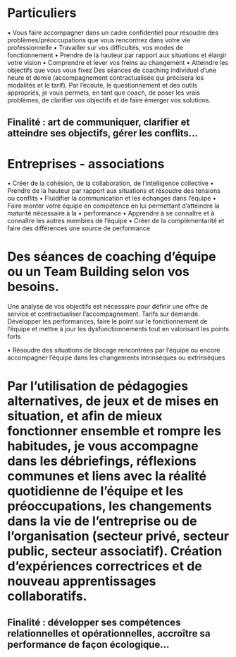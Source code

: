 # Particuliers

•	Vous faire accompagner dans un cadre confidentiel pour résoudre des problèmes/préoccupations que
vous rencontrez dans votre vie professionnelle
•	Travailler sur vos difficultés, vos modes de fonctionnement
•	Prendre de la hauteur par rapport aux situations et élargir votre vision
•	Comprendre et lever vos freins au changement
•	Atteindre les objectifs que vous vous fixez
Des séances de coaching individuel d’une heure et demie (accompagnement contractualisée qui précisera les modalités et le tarif).
Par l’écoute, le questionnement et des outils appropriés, je vous permets, en tant que coach, de poser les vrais problèmes, de clarifier vos objectifs et de faire émerger vos solutions.

## Finalité : art de communiquer, clarifier et atteindre ses objectifs, gérer les conflits…

# Entreprises - associations

•	Créer de la cohésion, de la collaboration, de l’intelligence collective
•	Prendre de la hauteur par rapport aux situations et résoudre des tensions ou conflits
•	Fluidifier la communication et les échanges dans l’équipe
•	Faire monter votre équipe en compétence en lui permettant d’atteindre la maturité nécessaire à la
•	performance
•	Apprendre à se connaître et à connaître les autres membres de l’équipe
•	Créer de la complémentarité et faire des différences une source de performance

# Des séances de coaching d’équipe ou un Team Building selon vos besoins.
Une analyse de vos objectifs est nécessaire pour définir une offre de service et contractualiser l’accompagnement. Tarifs sur demande.
Développer les performances, faire le point sur le fonctionnement de l’équipe et mettre à jour les dysfonctionnements tout en valorisant les points forts

•	Résoudre des situations de blocage rencontrées par l’équipe ou encore accompagner l’équipe dans les changements intrinsèques ou extrinsèques

# Par l’utilisation de pédagogies alternatives, de jeux et de mises en situation, et afin de mieux fonctionner ensemble et rompre les habitudes, je vous accompagne dans les débriefings, réflexions communes et liens avec la réalité quotidienne de l’équipe et les préoccupations, les changements dans la vie de l’entreprise ou de l’organisation (secteur privé, secteur public, secteur associatif). Création d’expériences correctrices et de nouveau apprentissages collaboratifs.

## Finalité : développer ses compétences relationnelles et opérationnelles, accroître sa performance de façon écologique…
